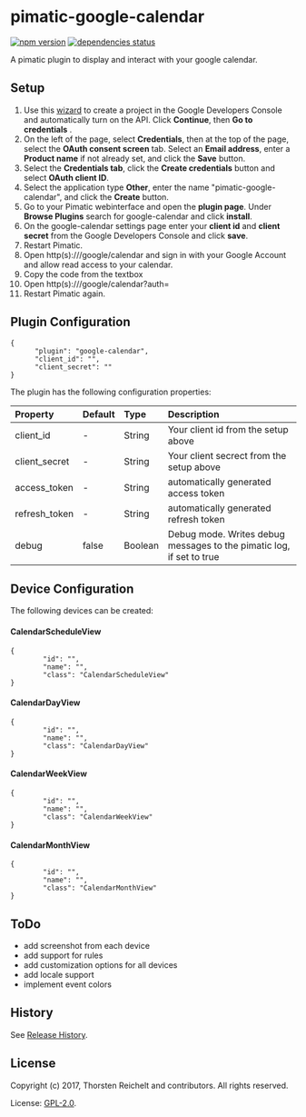 # pimatic-google-calendar

[![npm version](https://badge.fury.io/js/pimatic-google-calendar.svg)](http://badge.fury.io/js/pimatic-google-calendar)
[![dependencies status](https://david-dm.org/thost96/pimatic-google-calendar/status.svg)](https://david-dm.org/thost96/pimatic-google-calendar)

A pimatic plugin to display and interact with your google calendar.

## Setup 

 1. Use this [wizard](https://console.developers.google.com/start/api?id=calendar) to create a project in the Google Developers Console and automatically turn on the API. Click **Continue**, then **Go to credentials** .
 2. On the left of the page, select **Credentials**, then at the top of the page, select the **OAuth consent screen** tab. Select an **Email address**, enter a **Product name** if not already set, and click the **Save** button.
 3. Select the **Credentials tab**, click the **Create credentials** button and select **OAuth client ID**.
 4. Select the application type **Other**, enter the name "pimatic-google-calendar", and click the **Create** button.
 5. Go to your Pimatic webinterface and open the **plugin page**. Under **Browse Plugins** search for google-calendar and click **install**.
 6. On the google-calendar settings page enter your **client id** and **client secret** from the Google Developers Console and click **save**.
 7. Restart Pimatic.
 8. Open http(s)://<pimatic-ip>/google/calendar and sign in with your Google Account and allow read access to your calendar. 
 9. Copy the code from the textbox
10. Open http(s)://<pimatic-ip>/google/calendar?auth=<your copied code here>
11. Restart Pimatic again. 

## Plugin Configuration

	{
          "plugin": "google-calendar",
          "client_id": "",
          "client_secret": ""
    }

The plugin has the following configuration properties:

| Property          | Default  | Type    | Description                                 |
|:------------------|:---------|:--------|:--------------------------------------------|
| client_id         | -		   | String  | Your client id from the setup above |
| client_secret     | -		   | String  | Your client secrect from the setup above |
| access_token      | -		   | String  | automatically generated access token |
| refresh_token     | -    	   | String  | automatically generated refresh token |
| debug             | false    | Boolean | Debug mode. Writes debug messages to the pimatic log, if set to true |

## Device Configuration
The following devices can be created: 

#### CalendarScheduleView

	{
			"id": "",
			"name": "",
			"class": "CalendarScheduleView"			
	}

#### CalendarDayView

	{
			"id": "",			
			"name": "",
			"class": "CalendarDayView"
	}

#### CalendarWeekView

	{
			"id": "",			
			"name": "",
			"class": "CalendarWeekView"
	}

#### CalendarMonthView

	{
			"id": "",
			"name": "",
			"class": "CalendarMonthView"
	}

## ToDo

* add screenshot from each device
* add support for rules
* add customization options for all devices
* add locale support
* implement event colors

## History

See [Release History](https://github.com/thost96/pimatic-google-calendar/blob/master/History.md).

## License 

Copyright (c) 2017, Thorsten Reichelt and contributors. All rights reserved.

License: [GPL-2.0](https://github.com/thost96/pimatic-google-calendar/blob/master/LICENSE.md).